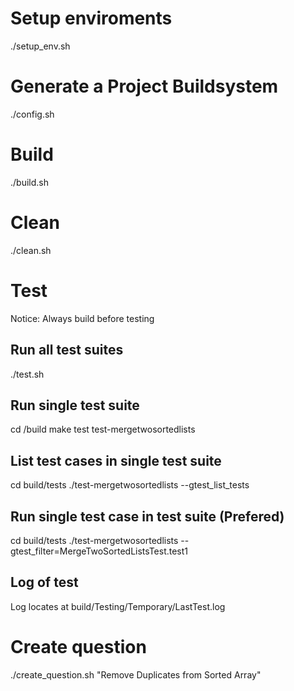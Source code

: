 # Setup enviroments
./setup_env.sh

# Generate a Project Buildsystem
./config.sh

# Build
./build.sh

# Clean
./clean.sh

# Test
Notice: Always build before testing

## Run all test suites
./test.sh

## Run single test suite
cd /build
make test test-mergetwosortedlists

## List test cases in single test suite
cd build/tests
./test-mergetwosortedlists --gtest_list_tests

## Run single test case in test suite (Prefered)
cd build/tests
./test-mergetwosortedlists --gtest_filter=MergeTwoSortedListsTest.test1

## Log of test
Log locates at build/Testing/Temporary/LastTest.log

# Create question
./create_question.sh "Remove Duplicates from Sorted Array"